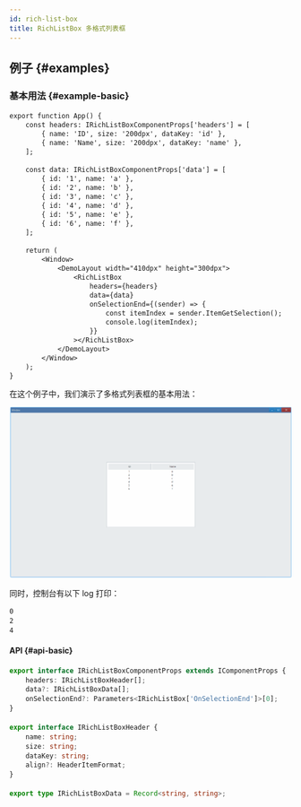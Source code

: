 ```yaml
---
id: rich-list-box
title: RichListBox 多格式列表框
---
```


<!-- ## 简介 {#introduction}

TODO：以后添加对多格式列表框的整体介绍。 -->

## 例子 {#examples}

### 基本用法 {#example-basic}

```tsx
export function App() {
    const headers: IRichListBoxComponentProps['headers'] = [
        { name: 'ID', size: '200dpx', dataKey: 'id' },
        { name: 'Name', size: '200dpx', dataKey: 'name' },
    ];

    const data: IRichListBoxComponentProps['data'] = [
        { id: '1', name: 'a' },
        { id: '2', name: 'b' },
        { id: '3', name: 'c' },
        { id: '4', name: 'd' },
        { id: '5', name: 'e' },
        { id: '6', name: 'f' },
    ];

    return (
        <Window>
            <DemoLayout width="410dpx" height="300dpx">
                <RichListBox
                    headers={headers}
                    data={data}
                    onSelectionEnd={(sender) => {
                        const itemIndex = sender.ItemGetSelection();
                        console.log(itemIndex);
                    }}
                ></RichListBox>
            </DemoLayout>
        </Window>
    );
}
```

在这个例子中，我们演示了多格式列表框的基本用法：

![rich list box basic](./assets/rich-list-box-basic.gif)

同时，控制台有以下 log 打印：

```bash
0
2
4
```

#### API {#api-basic}

```ts
export interface IRichListBoxComponentProps extends IComponentProps {
    headers: IRichListBoxHeader[];
    data?: IRichListBoxData[];
    onSelectionEnd?: Parameters<IRichListBox['OnSelectionEnd']>[0];
}

export interface IRichListBoxHeader {
    name: string;
    size: string;
    dataKey: string;
    align?: HeaderItemFormat;
}

export type IRichListBoxData = Record<string, string>;
```
